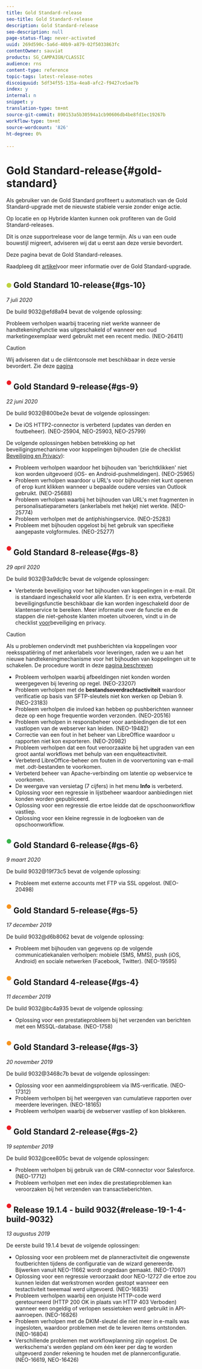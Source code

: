 ```yaml
---
title: Gold Standard-release
seo-title: Gold Standard-release
description: Gold Standard-release
seo-description: null
page-status-flag: never-activated
uuid: 269d590c-5a6d-40b9-a879-02f5033863fc
contentOwner: sauviat
products: SG_CAMPAIGN/CLASSIC
audience: rns
content-type: reference
topic-tags: latest-release-notes
discoiquuid: 5df34f55-135a-4ea8-afc2-f9427ce5ae7b
index: y
internal: n
snippet: y
translation-type: tm+mt
source-git-commit: 890153a5b30594a1cb90606db4be8fd1ec19267b
workflow-type: tm+mt
source-wordcount: '826'
ht-degree: 0%

---
```



# Gold Standard-release{#gold-standard}

Als gebruiker van de Gold Standard profiteert u automatisch van de Gold Standard-upgrade met de nieuwste stabiele versie zonder enige actie.

Op locatie en op Hybride klanten kunnen ook profiteren van de Gold Standard-releases.

Dit is onze supportrelease voor de lange termijn. Als u van een oude bouwstijl migreert, adviseren wij dat u eerst aan deze versie bevordert.

Deze pagina bevat de Gold Standard-releases.

Raadpleeg dit [artikel](https://helpx.adobe.com/campaign/kb/gold-standard.html)voor meer informatie over de Gold Standard-upgrade.

## ![](assets/do-not-localize/limited.png) Gold Standard 10-release{#gs-10}

_7 juli 2020_

De build 9032@efd8a94 bevat de volgende oplossing:

Probleem verholpen waarbij tracering niet werkte wanneer de handtekeningfunctie was uitgeschakeld of wanneer een oud marketingexemplaar werd gebruikt met een recent medio. (NEO-26411)

>[!CAUTION]
>
>Wij adviseren dat u de cliëntconsole met beschikbaar in deze versie bevordert. Zie deze [pagina](../../installation/using/installing-the-client-console.md)

## ![](assets/do-not-localize/red_2.png) Gold Standard 9-release{#gs-9}

_22 juni 2020_

De build 9032@800be2e bevat de volgende oplossingen:

* De iOS HTTP2-connector is verbeterd (updates van derden en foutbeheer). (NEO-25904, NEO-25903, NEO-25799)

De volgende oplossingen hebben betrekking op het beveiligingsmechanisme voor koppelingen bijhouden (zie de checklist [Beveiliging en Privacy](https://helpx.adobe.com/campaign/kb/acc-security.html#signature-mechanism)):

* Probleem verholpen waardoor het bijhouden van &#39;berichtklikken&#39; niet kon worden uitgevoerd (iOS- en Android-pushmeldingen). (NEO-25965)
* Probleem verholpen waardoor u URL&#39;s voor bijhouden niet kunt openen of erop kunt klikken wanneer u bepaalde oudere versies van Outlook gebruikt.  (NEO-25688)
* Probleem verholpen waarbij het bijhouden van URL&#39;s met fragmenten in personalisatieparameters (ankerlabels met hekje) niet werkte. (NEO-25774)
* Probleem verholpen met de antiphishingservice. (NEO-25283)
* Probleem met bijhouden opgelost bij het gebruik van specifieke aangepaste volgformules. (NEO-25277)

## ![](assets/do-not-localize/red_2.png) Gold Standard 8-release{#gs-8}

_29 april 2020_

De build 9032@3a9dc9c bevat de volgende oplossingen:

* Verbeterde beveiliging voor het bijhouden van koppelingen in e-mail. Dit is standaard ingeschakeld voor alle klanten. Er is een extra, verbeterde beveiligingsfunctie beschikbaar die kan worden ingeschakeld door de klantenservice te bereiken. Meer informatie over de functie en de stappen die niet-gehoste klanten moeten uitvoeren, vindt u in de checklist [voor](https://helpx.adobe.com/campaign/kb/acc-security.html#signature-mechanism)beveiliging en privacy.

>[!CAUTION]
>
>Als u problemen ondervindt met pushberichten via koppelingen voor reeksspatiëring of met ankerlabels voor leveringen, raden we u aan het nieuwe handtekeningmechanisme voor het bijhouden van koppelingen uit te schakelen. De procedure wordt in deze [pagina beschreven](https://helpx.adobe.com/campaign/kb/acc-security.html#signature-mechanism)

* Probleem verholpen waarbij afbeeldingen niet konden worden weergegeven bij levering op regel. (NEO-23207)
* Probleem verholpen met de **bestandsoverdrachtactiviteit** waardoor verificatie op basis van SFTP-sleutels niet kon werken op Debian 9. (NEO-23183)
* Probleem verholpen die invloed kan hebben op pushberichten wanneer deze op een hoge frequentie worden verzonden. (NEO-20516)
* Probleem verholpen in responsbeheer voor aanbiedingen die tot een vastlopen van de webserver kan leiden. (NEO-19482)
* Correctie van een fout in het beheer van LibreOffice waardoor u rapporten niet kon exporteren. (NEO-20982)
* Probleem verholpen dat een fout veroorzaakte bij het upgraden van een groot aantal workflows met behulp van een enquêteactiviteit.
* Verbeterd LibreOffice-beheer om fouten in de voorvertoning van e-mail met .odt-bestanden te voorkomen.
* Verbeterd beheer van Apache-verbinding om latentie op webservice te voorkomen.
* De weergave van versietag (7 cijfers) in het menu **Info** is verbeterd.
* Oplossing voor een regressie in lijstbeheer waardoor aanbiedingen niet konden worden gepubliceerd.
* Oplossing voor een regressie die ertoe leidde dat de opschoonworkflow vastliep.
* Oplossing voor een kleine regressie in de logboeken van de opschoonworkflow.

## ![](assets/do-not-localize/green_2.png) Gold Standard 6-release{#gs-6}

_9 maart 2020_

De build 9032@19f73c5 bevat de volgende oplossing:

* Probleem met externe accounts met FTP via SSL opgelost. (NEO-20498)

## ![](assets/do-not-localize/orange_2.png) Gold Standard 5-release{#gs-5}

_17 december 2019_

De build 9032@d6b8062 bevat de volgende oplossing:

* Probleem met bijhouden van gegevens op de volgende communicatiekanalen verholpen: mobiele (SMS, MMS), push (iOS, Android) en sociale netwerken (Facebook, Twitter). (NEO-19595)

## ![](assets/do-not-localize/orange_2.png) Gold Standard 4-release{#gs-4}

_11 december 2019_

De build 9032@bc4a935 bevat de volgende oplossing:

* Oplossing voor een prestatieprobleem bij het verzenden van berichten met een MSSQL-database. (NEO-1758)

## ![](assets/do-not-localize/orange_2.png) Gold Standard 3-release{#gs-3}

_20 november 2019_

De build 9032@3468c7b bevat de volgende oplossingen:

* Oplossing voor een aanmeldingsprobleem via IMS-verificatie. (NEO-17312)
* Probleem verholpen bij het weergeven van cumulatieve rapporten over meerdere leveringen. (NEO-18165)
* Probleem verholpen waarbij de webserver vastliep of kon blokkeren.

## ![](assets/do-not-localize/red_2.png) Gold Standard 2-release{#gs-2}

_19 september 2019_

De build 9032@cee805c bevat de volgende oplossingen:

* Probleem verholpen bij gebruik van de CRM-connector voor Salesforce. (NEO-17712)
* Probleem verholpen met een index die prestatieproblemen kan veroorzaken bij het verzenden van transactieberichten.

## ![](assets/do-not-localize/red_2.png) Release 19.1.4 - build 9032{#release-19-1-4-build-9032}

_13 augustus 2019_

De eerste build 19.1.4 bevat de volgende oplossingen:

* Oplossing voor een probleem met de planneractiviteit die ongewenste foutberichten tijdens de configuratie van de wizard genereerde. Bijwerken vanuit NEO-11662 wordt ongedaan gemaakt. (NEO-17097)
* Oplossing voor een regressie veroorzaakt door NEO-12727 die ertoe zou kunnen leiden dat werkstromen worden gestopt wanneer een testactiviteit tweemaal werd uitgevoerd. (NEO-16835)
* Probleem verholpen waarbij een onjuiste HTTP-code werd geretourneerd (HTTP 200 OK in plaats van HTTP 403 Verboden) wanneer een ongeldig of verlopen sessietoken werd gebruikt in API-aanroepen. (NEO-16826)
* Probleem verholpen met de DKIM-sleutel die niet meer in e-mails was ingesloten, waardoor problemen met de te leveren items ontstonden. (NEO-16804)
* Verschillende problemen met workflowplanning zijn opgelost. De werkschema&#39;s werden gepland om één keer per dag te worden uitgevoerd zonder rekening te houden met de plannerconfiguratie. (NEO-16619, NEO-16426)
